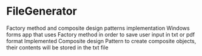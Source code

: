 # FileGenerator
Factory method and composite design patterns implementation
Windows forms app that uses Factory method in order to save user input in txt or pdf format
Implemented Composite design Pattern to create composite objects, their contents will be stored in the txt file
